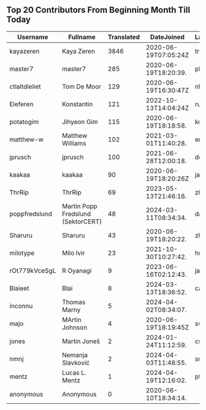 ## Top 20 Contributors From Beginning Month Till Today ##
|Username|Fullname|Translated|DateJoined|Language|
|--------|--------|----------|----------|-------|
|kayazeren|Kaya Zeren|3846|2020-06-19T07:05:24Z|tr|
|master7|master7|285|2020-06-19T18:20:39.|pl|
|ctlaltdieliet|Tom De Moor|129|2020-06-19T16:30:47Z|nl|
|Eleferen|Konstantin|121|2022-10-13T14:04:24Z|ru|
|potatogim|Jihyeon Gim|115|2020-06-19T18:18:58.|ko|
|matthew-w|Matthew Williams|102|2021-03-01T11:40:28.|en_AU|
|jprusch|jprusch|100|2021-06-28T12:00:18.|de|
|kaakaa|kaakaa|90|2020-06-19T18:20:26Z|ja|
|ThrRip|ThrRip|69|2023-05-13T21:46:16.|zh_Hans|
|poppfredslund|Martin Popp Fredslund (SektorCERT)|48|2024-03-11T08:34:34.|da|
|Sharuru|Sharuru|43|2020-06-19T18:20:22.|zh_Hans|
|milotype|Milo Ivir|23|2021-10-30T10:27:42.|hr|
|rOt779kVceSgL|R Oyanagi|9|2023-06-16T02:12:43.|ja|
|Blaieet|Blai|8|2024-03-13T18:36:52.|ca|
|inconnu|Thomas Marny|5|2024-04-02T08:34:07.||
|majo|MArtin Johnson|4|2020-06-19T18:19:45Z|sv|
|jones|Martin Joneš|2|2024-01-24T11:12:59.|cs|
|nmnj|Nemanja Slavković|2|2024-04-03T11:48:55.|sr|
|mentz|Lucas L. Mentz|1|2024-04-19T12:16:02.|pt_BR|
|anonymous|Anonymous|0|2020-06-10T18:34:14.||
